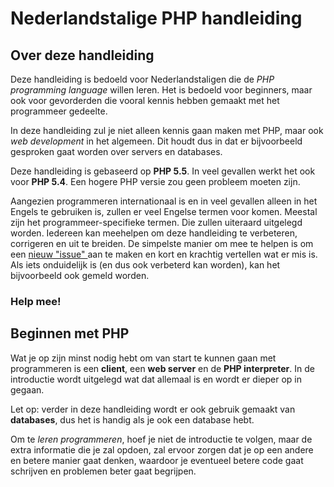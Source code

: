 # Nederlandstalige PHP handleiding

## Over deze handleiding
Deze handleiding is bedoeld voor Nederlandstaligen die de *PHP programming language* willen leren. Het is bedoeld voor beginners, maar ook voor gevorderden die vooral kennis hebben gemaakt met het programmeer gedeelte.

In deze handleiding zul je niet alleen kennis gaan maken met PHP, maar ook *web development* in het algemeen. Dit houdt dus in dat er bijvoorbeeld gesproken gaat worden over servers en databases.

Deze handleiding is gebaseerd op **PHP 5.5**. In veel gevallen werkt het ook voor **PHP 5.4**. Een hogere PHP versie zou geen probleem moeten zijn.

Aangezien programmeren internationaal is en in veel gevallen alleen in het Engels te gebruiken is, zullen er veel Engelse termen voor komen. Meestal zijn het programmeer-specifieke termen. Die zullen uiteraard uitgelegd worden.
Iedereen kan meehelpen om deze handleiding te verbeteren, corrigeren en uit te breiden. De simpelste manier om mee te helpen is om een [nieuw "issue" ](https://github.com/pedzed/Nederlandse-PHP-handleiding/issues) aan te maken en kort en krachtig vertellen wat er mis is. Als iets onduidelijk is (en dus ook verbeterd kan worden), kan het bijvoorbeeld ook gemeld worden.

### Help mee!
## Beginnen met PHP
Wat je op zijn minst nodig hebt om van start te kunnen gaan met programmeren is een **client**, een **web server** en de **PHP interpreter**. In de introductie wordt uitgelegd wat dat allemaal is en wordt er dieper op in gegaan.

Let op: verder in deze handleiding wordt er ook gebruik gemaakt van **databases**, dus het is handig als je ook een database hebt.

Om te *leren programmeren*, hoef je niet de introductie te volgen, maar de extra informatie die je zal opdoen, zal ervoor zorgen dat je op een andere en betere manier gaat denken, waardoor je eventueel betere code gaat schrijven en problemen beter gaat begrijpen.

